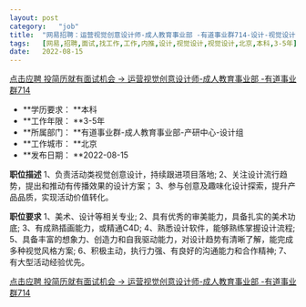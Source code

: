 ```yaml
---
layout:	post
category:	"job"
title:	"网易招聘：运营视觉创意设计师-成人教育事业部 -有道事业群714-设计-视觉设计-视觉设计-北京本科3-5年"
tags:	[网易,招聘,面试,找工作,工作,内推,设计,视觉设计,视觉设计,北京,本科,3-5年]
date:	2022-08-15
---
```


[点击应聘 投简历就有面试机会 -> 运营视觉创意设计师-成人教育事业部 -有道事业群714](http://mobile.bole.netease.com/bole/boleDetail?id=42366&employeeId=346f03c3cda5f04c&key=all)



- **学历要求： **本科
- **工作年限： **3-5年
- **所属部门： **有道事业群-成人教育事业部-产研中心-设计组
- **工作城市： **北京
- **发布日期： **2022-08-15



**职位描述**
1、负责活动类视觉创意设计，持续跟进项目落地;
2、关注设计流行趋势，提出和推动有传播效果的设计方案；
3、参与创意及趣味化设计探索，提升产品品质，实现活动价值转化。



**职位要求**
1、美术、设计等相关专业;
2、具有优秀的审美能力，具备扎实的美术功底;
3、有成熟插画能力，或精通C4D;
4、熟悉设计软件，能够熟练掌握设计流程;
5、具备丰富的想象力、创造力和自我驱动能力，对设计趋势有清晰了解，能完成多种视觉风格方案;
6、积极主动，执行力强、有良好的沟通能力和合作精神;
7、有大型活动经验优先。



[点击应聘 投简历就有面试机会 -> 运营视觉创意设计师-成人教育事业部 -有道事业群714](http://mobile.bole.netease.com/bole/boleDetail?id=42366&employeeId=346f03c3cda5f04c&key=all)